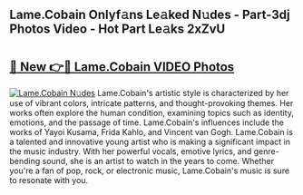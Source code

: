 ## Lame.Cobain Onlyf𝚊ns Le𝚊ked N𝚞des - Part-3dj Photos Video - Hot Part Le𝚊ks 2xZvU

# <h2><a href="http://ab38192.deff.icu/?id=Lame.Cobain">🔗 New 👉🔴 Lame.Cobain VIDEO Photos</a></h2>

[![Lame.Cobain N𝚞des](https://i.imgur.com/rIISA9y.gif)](http://ab38192.deff.icu/?id=Lame.Cobain)
Lame.Cobain's artistic style is characterized by her use of vibrant colors, intricate patterns, and thought-provoking themes. Her works often explore the human condition, examining topics such as identity, emotions, and the passage of time. Lame.Cobain's influences include the works of Yayoi Kusama, Frida Kahlo, and Vincent van Gogh. Lame.Cobain is a talented and innovative young artist who is making a significant impact in the music industry. With her powerful vocals, emotive lyrics, and genre-bending sound, she is an artist to watch in the years to come. Whether you're a fan of pop, rock, or electronic music, Lame.Cobain's music is sure to resonate with you.

